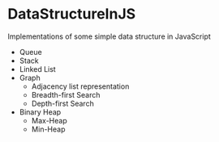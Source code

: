 DataStructureInJS
=================

Implementations of some simple data structure in JavaScript

- Queue
- Stack
- Linked List
- Graph
  - Adjacency list representation
  - Breadth-first Search
  - Depth-first Search
- Binary Heap
  - Max-Heap
  - Min-Heap
